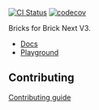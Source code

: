 [![CI Status](https://github.com/easyops-cn/next-bricks/actions/workflows/ci.yml/badge.svg?event=push)](https://github.com/easyops-cn/next-bricks/actions/workflows/ci.yml?query=branch%3Amaster)
[![codecov](https://codecov.io/github/easyops-cn/next-bricks/branch/master/graph/badge.svg?token=XuXMnvvUSG)](https://codecov.io/github/easyops-cn/next-bricks)

Bricks for Brick Next V3.

- [Docs](https://bricks.js.org)
- [Playground](https://bricks.js.org/playground)

## Contributing

[Contributing guide](CONTRIBUTING.md)
